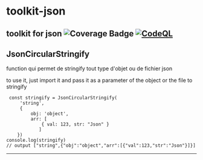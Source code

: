 # toolkit-json

toolkit for json
![Coverage Badge](https://img.shields.io/endpoint?url=https://gist.githubusercontent.com/LeonardoDaFonsecaEsteves/6efb09a5572ada0bac3126f346d76e32/raw/toolkit-json__heads_main.json) [![CodeQL](https://github.com/LeonardoDaFonsecaEsteves/toolkit-json/actions/workflows/codeql-analysis.yml/badge.svg)](https://github.com/LeonardoDaFonsecaEsteves/toolkit-json/actions/workflows/codeql-analysis.yml)
---

## JsonCircularStringify

function qui permet de stringify tout type d'objet ou de fichier json

to use it, just import it and pass it as a parameter of the object or the file to stringify

```
 const stringify = JsonCircularStringify(
     'string',
     {
         obj: 'object',
         arr: [
             { val: 123, str: "Json" }
            ]
    })
console.log(stringify) 
// output ["string",{"obj":"object","arr":[{"val":123,"str":"Json"}]}]

```

---

